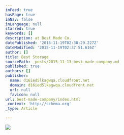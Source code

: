 ```yaml
---
inFeed: true
hasPage: true
inNav: false
inLanguage: null
starred: true
keywords: []
description: at Best Made Co.
datePublished: '2015-11-19T02:38:29.227Z'
dateModified: '2015-11-19T02:37:51.616Z'
author: []
title: Best Storage
sourcePath: _posts/2015-11-13-best-made-company.md
published: true
authors: []
publisher:
  name: d16ied5lkagwqa.cloudfront.net
  domain: d16ied5lkagwqa.cloudfront.net
  url: null
  favicon: null
url: best-made-company/index.html
_context: 'http://schema.org'
_type: Article

---
```

![](https://d16ied5lkagwqa.cloudfront.net/image/upload/t_full_slide_xld/SLIDE-FINAL-STORAGE_jryfhx.jpg)